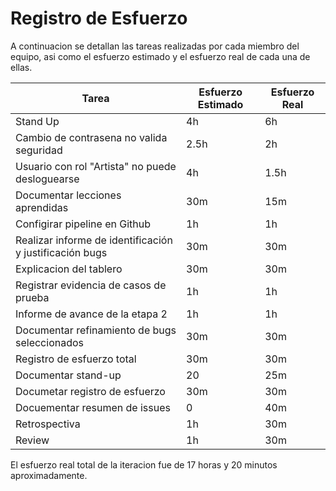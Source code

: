# Registro de Esfuerzo


A continuacion se detallan las tareas realizadas por cada miembro del equipo, asi como el esfuerzo estimado y el esfuerzo real de cada una de ellas.

| Tarea | Esfuerzo Estimado | Esfuerzo Real |
|-------|-------------------|---------------|
|Stand Up | 4h | 6h |
|Cambio de contrasena no valida seguridad | 2.5h | 2h |
|Usuario con rol "Artista" no puede desloguearse | 4h | 1.5h |
| Documentar lecciones aprendidas | 30m | 15m |
| Configirar pipeline en Github | 1h | 1h |
| Realizar informe de identificación y justificación bugs | 30m | 30m |
| Explicacion del tablero | 30m | 30m |
| Registrar evidencia de casos de prueba | 1h | 1h |
| Informe de avance de la etapa 2 | 1h | 1h |
| Documentar refinamiento de bugs seleccionados | 30m | 30m |
| Registro de esfuerzo total | 30m | 30m |
|Documentar stand-up| 20 | 25m |
|Documetar registro de esfuerzo| 30m | 30m |
|Docuementar resumen de issues| 0 | 40m |
|Retrospectiva| 1h | 30m |
|Review| 1h | 30m |

El esfuerzo real total de la iteracion fue de 17 horas y 20 minutos aproximadamente.